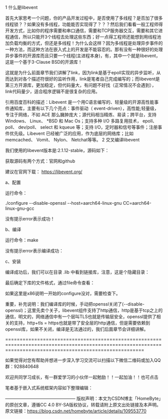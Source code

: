  

1 什么是libevent

首先大家思考一个问题，你的产品开发过程中，是否使用了多线程？是否加了很多线程锁？？如果没有多线程，功能能否实现得了？？？然后我们看看一般工程师得开发方式，比如你的程序需要和串口通信，需要和TCP服务器交互，需要和其它进程通信，所以只能开3个线程去处理这些东西；好一点得工程师还能想到用线程池加负载均衡的方式，但还是多线程！为什么会这样？因为多线程是处理异步事件的一种方法，而这种方法在嵌入式上的开发是不能容忍的。那有没有一种很好的处理异步事件的开源库而且只要一个线程(主进程本身)，有，其中一个就是libevent，这是一个基于3-Clause BSD的开源库！

这就是为什么前面章节我们讲解了link，因为link是基于epoll实现的异步监听，从而达到对各个描述符很好的监听作用，link是笔者自己完成编写的；而libevent是第三方开源库，更加稳定，但代码量大，有问题不好找（正常情况不会遇到），link代码量少，适合程序逻辑不是很复杂的应用。

引用百度百科的描述：Libevent 是一个用C语言编写的、轻量级的开源高性能事件通知库，主要有以下几个亮点：事件驱动（ event-driven），高性能;轻量级，专注于网络，不如 ACE 那么臃肿庞大；源代码相当精炼、易读；跨平台，支持 Windows、 Linux、 *BSD 和 Mac Os；支持多种 I/O 多路复用技术， epoll、 poll、 dev/poll、 select 和 kqueue 等；支持 I/O，定时器和信号等事件；注册事件优先级。Libevent 已经被广泛的应用，作为底层的网络库；比如 memcached、 Vomit、 Nylon、 Netchat等等。
2 交叉编译libevent

我们使用的libevent版本是:2.1.12-stable，源码如下：

获取源码有两个方式：官网和github

建议在官网下载： https://libevent.org/

a、配置

运行命令：

./configure --disable-openssl --host=aarch64-linux-gnu CC=aarch64-linux-gnu-gcc

没有提示error表示成功！

b、编译

运行命令：make

没有提示error表示编译成功：

c、安装

编译成功后，我们可以在目录 .lib 中看到链接库，注意，这是个隐藏目录：

最后确定下库的文件格式，通过file命令查看：

如果这里是x86说明一开始的configure没对，需要检查下。

重要，补充说明：我们编译库的时候，手动把openssl关闭了(--disable-openssl)；这里先卖个关子，libevent组件支持了http通信，http是基于tcp之上的通信，明文的，网络通信中有一个层叫TLS也就是传输层安全，openssl提供了相关的支持，http+tls = https也就是带了安全层的http通信，但是需要依赖到openssl库，如果不关闭，编译是无法通过的，我们后面章节会详细讲解。

 

============================================================================================================================================================

如果觉得对您有帮助并想进一步深入学习交流可以扫描以下微信二维码或加入QQ群：928840648

欢迎共同学习成长，有一群爱学习的小伙伴一起勉励！！一起加油！！也可点击

 

笔者基于嵌入式系统框架内容如下整理编辑：


————————————————
版权声明：本文为CSDN博主「HomeByte」的原创文章，遵循CC 4.0 BY-SA版权协议，转载请附上原文出处链接及本声明。
原文链接：https://blog.csdn.net/homebyte/article/details/109553770
